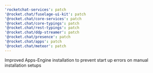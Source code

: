 ```yaml
---
'rocketchat-services': patch
'@rocket.chat/fuselage-ui-kit': patch
'@rocket.chat/core-services': patch
'@rocket.chat/core-typings': patch
'@rocket.chat/rest-typings': patch
'@rocket.chat/ddp-streamer': patch
'@rocket.chat/presence': patch
'@rocket.chat/apps': patch
'@rocket.chat/meteor': patch
---
```


Improved Apps-Engine installation to prevent start up errors on manual installation setups
